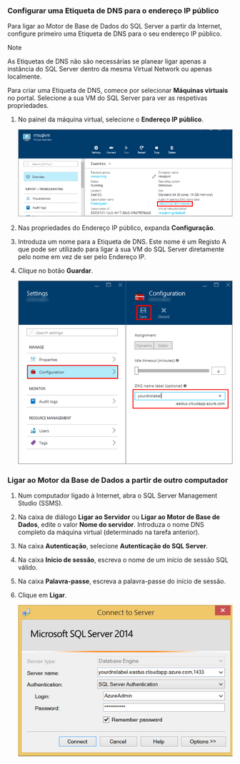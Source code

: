 ### <a name="configure-a-dns-label-for-the-public-ip-address"></a>Configurar uma Etiqueta de DNS para o endereço IP público
Para ligar ao Motor de Base de Dados do SQL Server a partir da Internet, configure primeiro uma Etiqueta de DNS para o seu endereço IP público.

> [!NOTE]
> As Etiquetas de DNS não são necessárias se planear ligar apenas a instância do SQL Server dentro da mesma Virtual Network ou apenas localmente.
> 
> 

Para criar uma Etiqueta de DNS, comece por selecionar **Máquinas virtuais** no portal. Selecione a sua VM do SQL Server para ver as respetivas propriedades.

1. No painel da máquina virtual, selecione o **Endereço IP público**.
   
    ![endereço IP público.](./media/virtual-machines-sql-server-connection-steps/rm-public-ip-address.png)
2. Nas propriedades do Endereço IP público, expanda **Configuração**.
3. Introduza um nome para a Etiqueta de DNS. Este nome é um Registo A que pode ser utilizado para ligar à sua VM do SQL Server diretamente pelo nome em vez de ser pelo Endereço IP.
4. Clique no botão **Guardar**.
   
    ![etiqueta de DNS](./media/virtual-machines-sql-server-connection-steps/rm-dns-label.png)

### <a name="connect-to-the-database-engine-from-another-computer"></a>Ligar ao Motor da Base de Dados a partir de outro computador
1. Num computador ligado à Internet, abra o SQL Server Management Studio (SSMS).
2. Na caixa de diálogo **Ligar ao Servidor** ou **Ligar ao Motor de Base de Dados**, edite o valor **Nome do servidor**. Introduza o nome DNS completo da máquina virtual (determinado na tarefa anterior).
3. Na caixa **Autenticação**, selecione **Autenticação do SQL Server**.
4. Na caixa **Início de sessão**, escreva o nome de um início de sessão SQL válido.
5. Na caixa **Palavra-passe**, escreva a palavra-passe do início de sessão.
6. Clique em **Ligar**.
   
    ![ligação SSMS](./media/virtual-machines-sql-server-connection-steps/rm-ssms-connect.png)



<!--HONumber=Nov16_HO2-->


